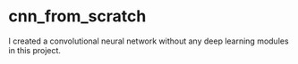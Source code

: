 # cnn_from_scratch
I created a convolutional neural network without any deep learning modules in this project.

